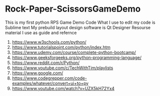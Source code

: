 # Rock-Paper-ScissorsGameDemo
This is my first python RPS Game Demo Code
What I use to edit my code is Sublime text
My prebuild layout design software is Qt Designer
Resourse material I use as guide and refernce
1. https://www.w3schools.com/python/
2. https://www.tutorialspoint.com/python/index.htm
3. https://www.udemy.com/course/complete-python-bootcamp/   
4. https://www.geeksforgeeks.org/python-programming-language/
5. https://www.reddit.com/r/Python/
6. https://www.youtube.com/c/TechWithTim/playlists
7. https://www.google.com/
8. https://www.codegrepper.com/code-examples/whatever/convert+ui+to+py
9. https://www.youtube.com/watch?v=UZX5kH72Yx4

